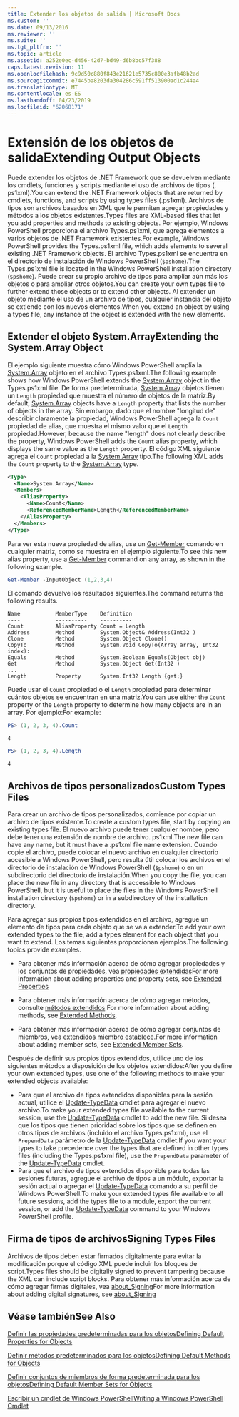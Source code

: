 ```yaml
---
title: Extender los objetos de salida | Microsoft Docs
ms.custom: ''
ms.date: 09/13/2016
ms.reviewer: ''
ms.suite: ''
ms.tgt_pltfrm: ''
ms.topic: article
ms.assetid: a252e0ec-d456-42d7-bd49-d6b8bc57f388
caps.latest.revision: 11
ms.openlocfilehash: 9c9d50c880f843e21621e5735c800e3afb48b2ad
ms.sourcegitcommit: e7445ba8203da304286c591ff513900ad1c244a4
ms.translationtype: MT
ms.contentlocale: es-ES
ms.lasthandoff: 04/23/2019
ms.locfileid: "62068171"
---
```

# <a name="extending-output-objects"></a><span data-ttu-id="a271a-102">Extensión de los objetos de salida</span><span class="sxs-lookup"><span data-stu-id="a271a-102">Extending Output Objects</span></span>

<span data-ttu-id="a271a-103">Puede extender los objetos de .NET Framework que se devuelven mediante los cmdlets, funciones y scripts mediante el uso de archivos de tipos (. ps1xml).</span><span class="sxs-lookup"><span data-stu-id="a271a-103">You can extend the .NET Framework objects that are returned by cmdlets, functions, and scripts by using types files (.ps1xml).</span></span> <span data-ttu-id="a271a-104">Archivos de tipos son archivos basados en XML que le permiten agregar propiedades y métodos a los objetos existentes.</span><span class="sxs-lookup"><span data-stu-id="a271a-104">Types files are XML-based files that let you add properties and methods to existing objects.</span></span> <span data-ttu-id="a271a-105">Por ejemplo, Windows PowerShell proporciona el archivo Types.ps1xml, que agrega elementos a varios objetos de .NET Framework existentes.</span><span class="sxs-lookup"><span data-stu-id="a271a-105">For example, Windows PowerShell provides the Types.ps1xml file, which adds elements to several existing .NET Framework objects.</span></span> <span data-ttu-id="a271a-106">El archivo Types.ps1xml se encuentra en el directorio de instalación de Windows PowerShell (`$pshome`).</span><span class="sxs-lookup"><span data-stu-id="a271a-106">The Types.ps1xml file is located in the Windows PowerShell installation directory (`$pshome`).</span></span> <span data-ttu-id="a271a-107">Puede crear su propio archivo de tipos para ampliar aún más los objetos o para ampliar otros objetos.</span><span class="sxs-lookup"><span data-stu-id="a271a-107">You can create your own types file to further extend those objects or to extend other objects.</span></span> <span data-ttu-id="a271a-108">Al extender un objeto mediante el uso de un archivo de tipos, cualquier instancia del objeto se extiende con los nuevos elementos.</span><span class="sxs-lookup"><span data-stu-id="a271a-108">When you extend an object by using a types file, any instance of the object is extended with the new elements.</span></span>

## <a name="extending-the-systemarray-object"></a><span data-ttu-id="a271a-109">Extender el objeto System.Array</span><span class="sxs-lookup"><span data-stu-id="a271a-109">Extending the System.Array Object</span></span>

<span data-ttu-id="a271a-110">El ejemplo siguiente muestra cómo Windows PowerShell amplía la [System.Array](/dotnet/api/System.Array) objeto en el archivo Types.ps1xml.</span><span class="sxs-lookup"><span data-stu-id="a271a-110">The following example shows how Windows PowerShell extends the [System.Array](/dotnet/api/System.Array) object in the Types.ps1xml file.</span></span> <span data-ttu-id="a271a-111">De forma predeterminada, [System.Array](/dotnet/api/System.Array) objetos tienen un `Length` propiedad que muestra el número de objetos de la matriz.</span><span class="sxs-lookup"><span data-stu-id="a271a-111">By default, [System.Array](/dotnet/api/System.Array) objects have a `Length` property that lists the number of objects in the array.</span></span> <span data-ttu-id="a271a-112">Sin embargo, dado que el nombre "longitud de" describir claramente la propiedad, Windows PowerShell agrega la `Count` propiedad de alias, que muestra el mismo valor que el `Length` propiedad.</span><span class="sxs-lookup"><span data-stu-id="a271a-112">However, because the name "length" does not clearly describe the property, Windows PowerShell adds the `Count` alias property, which displays the same value as the `Length` property.</span></span> <span data-ttu-id="a271a-113">El código XML siguiente agrega el `Count` propiedad a la [System.Array](/dotnet/api/System.Array) tipo.</span><span class="sxs-lookup"><span data-stu-id="a271a-113">The following XML adds the `Count` property to the [System.Array](/dotnet/api/System.Array) type.</span></span>

```xml
<Type>
  <Name>System.Array</Name>
  <Members>
    <AliasProperty>
      <Name>Count</Name>
      <ReferencedMemberName>Length</ReferencedMemberName>
    </AliasProperty>
  </Members>
</Type>

```

<span data-ttu-id="a271a-114">Para ver esta nueva propiedad de alias, use un [Get-Member](/powershell/module/Microsoft.PowerShell.Utility/Get-Member) comando en cualquier matriz, como se muestra en el ejemplo siguiente.</span><span class="sxs-lookup"><span data-stu-id="a271a-114">To see this new alias property, use a [Get-Member](/powershell/module/Microsoft.PowerShell.Utility/Get-Member) command on any array, as shown in the following example.</span></span>

```powershell
Get-Member -InputObject (1,2,3,4)
```

<span data-ttu-id="a271a-115">El comando devuelve los resultados siguientes.</span><span class="sxs-lookup"><span data-stu-id="a271a-115">The command returns the following results.</span></span>
```output
Name           MemberType    Definition
----           ----------    ----------
Count          AliasProperty Count = Length
Address        Method        System.Object& Address(Int32 )
Clone          Method        System.Object Clone()
CopyTo         Method        System.Void CopyTo(Array array, Int32 index):
Equals         Method        System.Boolean Equals(Object obj)
Get            Method        System.Object Get(Int32 )
...
Length         Property      System.Int32 Length {get;}
```
<span data-ttu-id="a271a-116">Puede usar el `Count` propiedad o el `Length` propiedad para determinar cuántos objetos se encuentran en una matriz.</span><span class="sxs-lookup"><span data-stu-id="a271a-116">You can use either the `Count` property or the `Length` property to determine how many objects are in an array.</span></span> <span data-ttu-id="a271a-117">Por ejemplo:</span><span class="sxs-lookup"><span data-stu-id="a271a-117">For example:</span></span>

```powershell
PS> (1, 2, 3, 4).Count
```

```output
4
```

```powershell
PS> (1, 2, 3, 4).Length
```

```output
4
```

## <a name="custom-types-files"></a><span data-ttu-id="a271a-118">Archivos de tipos personalizados</span><span class="sxs-lookup"><span data-stu-id="a271a-118">Custom Types Files</span></span>

<span data-ttu-id="a271a-119">Para crear un archivo de tipos personalizados, comience por copiar un archivo de tipos existente.</span><span class="sxs-lookup"><span data-stu-id="a271a-119">To create a custom types file, start by copying an existing types file.</span></span> <span data-ttu-id="a271a-120">El nuevo archivo puede tener cualquier nombre, pero debe tener una extensión de nombre de archivo. ps1xml.</span><span class="sxs-lookup"><span data-stu-id="a271a-120">The new file can have any name, but it must have a .ps1xml file name extension.</span></span> <span data-ttu-id="a271a-121">Cuando copie el archivo, puede colocar el nuevo archivo en cualquier directorio accesible a Windows PowerShell, pero resulta útil colocar los archivos en el directorio de instalación de Windows PowerShell (`$pshome`) o en un subdirectorio del directorio de instalación.</span><span class="sxs-lookup"><span data-stu-id="a271a-121">When you copy the file, you can place the new file in any directory that is accessible to Windows PowerShell, but it is useful to place the files in the Windows PowerShell installation directory (`$pshome`) or in a subdirectory of the installation directory.</span></span>

<span data-ttu-id="a271a-122">Para agregar sus propios tipos extendidos en el archivo, agregue un elemento de tipos para cada objeto que se va a extender.</span><span class="sxs-lookup"><span data-stu-id="a271a-122">To add your own extended types to the file, add a types element for each object that you want to extend.</span></span> <span data-ttu-id="a271a-123">Los temas siguientes proporcionan ejemplos.</span><span class="sxs-lookup"><span data-stu-id="a271a-123">The following topics provide examples.</span></span>

- <span data-ttu-id="a271a-124">Para obtener más información acerca de cómo agregar propiedades y los conjuntos de propiedades, vea [propiedades extendidas](./extending-properties-for-objects.md)</span><span class="sxs-lookup"><span data-stu-id="a271a-124">For more information about adding properties and property sets, see [Extended Properties](./extending-properties-for-objects.md)</span></span>

- <span data-ttu-id="a271a-125">Para obtener más información acerca de cómo agregar métodos, consulte [métodos extendidos](./defining-default-methods-for-objects.md).</span><span class="sxs-lookup"><span data-stu-id="a271a-125">For more information about adding methods, see [Extended Methods](./defining-default-methods-for-objects.md).</span></span>

- <span data-ttu-id="a271a-126">Para obtener más información acerca de cómo agregar conjuntos de miembros, vea [extendidos miembro establece](./defining-default-member-sets-for-objects.md).</span><span class="sxs-lookup"><span data-stu-id="a271a-126">For more information about adding member sets, see [Extended Member Sets](./defining-default-member-sets-for-objects.md).</span></span>

<span data-ttu-id="a271a-127">Después de definir sus propios tipos extendidos, utilice uno de los siguientes métodos a disposición de los objetos extendidos:</span><span class="sxs-lookup"><span data-stu-id="a271a-127">After you define your own extended types, use one of the following methods to make your extended objects available:</span></span>

- <span data-ttu-id="a271a-128">Para que el archivo de tipos extendidos disponibles para la sesión actual, utilice el [Update-TypeData](/powershell/module/Microsoft.PowerShell.Utility/Update-TypeData) cmdlet para agregar el nuevo archivo.</span><span class="sxs-lookup"><span data-stu-id="a271a-128">To make your extended types file available to the current session, use the [Update-TypeData](/powershell/module/Microsoft.PowerShell.Utility/Update-TypeData) cmdlet to add the new file.</span></span> <span data-ttu-id="a271a-129">Si desea que los tipos que tienen prioridad sobre los tipos que se definen en otros tipos de archivos (incluido el archivo Types.ps1xml), use el `PrependData` parámetro de la [Update-TypeData](/powershell/module/Microsoft.PowerShell.Utility/Update-TypeData) cmdlet.</span><span class="sxs-lookup"><span data-stu-id="a271a-129">If you want your types to take precedence over the types that are defined in other types files (including the Types.ps1xml file), use the `PrependData` parameter of the [Update-TypeData](/powershell/module/Microsoft.PowerShell.Utility/Update-TypeData) cmdlet.</span></span>
- <span data-ttu-id="a271a-130">Para que el archivo de tipos extendidos disponible para todas las sesiones futuras, agregue el archivo de tipos a un módulo, exportar la sesión actual o agregar el [Update-TypeData](/powershell/module/Microsoft.PowerShell.Utility/Update-TypeData) comando a su perfil de Windows PowerShell.</span><span class="sxs-lookup"><span data-stu-id="a271a-130">To make your extended types file available to all future sessions, add the types file to a module, export the current session, or add the [Update-TypeData](/powershell/module/Microsoft.PowerShell.Utility/Update-TypeData) command to your Windows PowerShell profile.</span></span>

## <a name="signing-types-files"></a><span data-ttu-id="a271a-131">Firma de tipos de archivos</span><span class="sxs-lookup"><span data-stu-id="a271a-131">Signing Types Files</span></span>

<span data-ttu-id="a271a-132">Archivos de tipos deben estar firmados digitalmente para evitar la modificación porque el código XML puede incluir los bloques de script.</span><span class="sxs-lookup"><span data-stu-id="a271a-132">Types files should be digitally signed to prevent tampering because the XML can include script blocks.</span></span> <span data-ttu-id="a271a-133">Para obtener más información acerca de cómo agregar firmas digitales, vea [about_Signing](/powershell/module/microsoft.powershell.core/about/about_signing)</span><span class="sxs-lookup"><span data-stu-id="a271a-133">For more information about adding digital signatures, see [about_Signing](/powershell/module/microsoft.powershell.core/about/about_signing)</span></span>

## <a name="see-also"></a><span data-ttu-id="a271a-134">Véase también</span><span class="sxs-lookup"><span data-stu-id="a271a-134">See Also</span></span>

[<span data-ttu-id="a271a-135">Definir las propiedades predeterminadas para los objetos</span><span class="sxs-lookup"><span data-stu-id="a271a-135">Defining Default Properties for Objects</span></span>](./extending-properties-for-objects.md)

[<span data-ttu-id="a271a-136">Definir métodos predeterminados para los objetos</span><span class="sxs-lookup"><span data-stu-id="a271a-136">Defining Default Methods for Objects</span></span>](./defining-default-methods-for-objects.md)

[<span data-ttu-id="a271a-137">Definir conjuntos de miembros de forma predeterminada para los objetos</span><span class="sxs-lookup"><span data-stu-id="a271a-137">Defining Default Member Sets for Objects</span></span>](./defining-default-member-sets-for-objects.md)

[<span data-ttu-id="a271a-138">Escribir un cmdlet de Windows PowerShell</span><span class="sxs-lookup"><span data-stu-id="a271a-138">Writing a Windows PowerShell Cmdlet</span></span>](./writing-a-windows-powershell-cmdlet.md)
